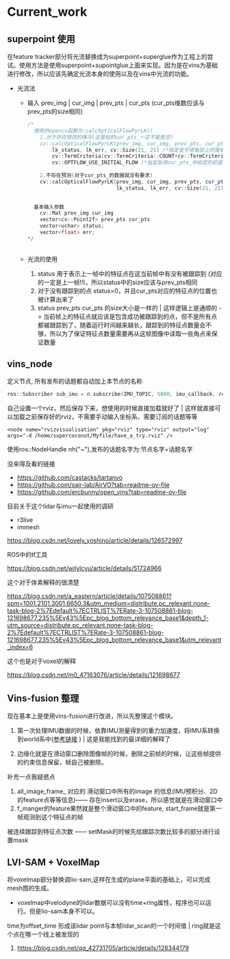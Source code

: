 # Current_work

##  superpoint 使用

在feature tracker部分将光流替换成为superpoint+superglue作为工程上的尝试。使用方法是使用superpoint+supointglue上面来实现。因为是在vins为基础进行修改，所以应该先确定光流本身的使用以及在vins中光流的功能。

- 光流法

    - 输入 prev_img |  cur_img  | prev_pts  | cur_pts (cur_pts维数应该与prev_pts的size相同)

        ```CPP
        /*
          使用的opencv函数为:calcOpticalFlowPyrLK()
            1.对于存在预测的情况(这里给的cur_pts_一定不能是空)
            cv::calcOpticalFlowPyrLK(prev_img, cur_img, prev_pts, cur_pts_ /*输出的追踪结果，允许给出初值*/, 
                lk_status, lk_err, cv::Size(21, 21) /*指定金字塔每层上的搜索窗口的size*/, 1 /*指定金字塔层数为2层*/, 
                cv::TermCriteria(cv::TermCriteria::COUNT+cv::TermCriteria::EPS, 30, 0.01) /*指定搜索的终止条件*/, 
                cv::OPTFLOW_USE_INITIAL_FLOW /*指定启用cur_pts_中给定的初值，以便加速搜索*/ );
        	
            2.不存在预测(对于cur_pts_的数据就没有要求)
            cv::calcOpticalFlowPyrLK(prev_img, cur_img, prev_pts, cur_pts_, 
                                     lk_status, lk_err, cv::Size(21, 21), 3);
        
                
          基本输入参数
          	cv::Mat prev_img cur_img
            vector<cv::Point2f> prev_pts cur_pts
            vector<uchar> status;
            vector<float> err;
        */ 
          
        
        
        ```

    - 光流的使用

        1. status 用于表示上一帧中的特征点在这当前帧中有没有被跟踪到 (对应的一定是上一帧!!)，所以status中的size应该与prev_pts相同
        2. 对于没有跟踪到的点 status=0，并且cur_pts对应的特征点的位置也被计算出来了
        3. status prev_pts cur_pts 的size大小是一样的 | 这样逻辑上是通顺的 -> 当前帧上的特征点就应该是包含成功被跟踪到的点，但不是所有点都被跟踪到了，随着运行时间越来越长，跟踪到的特征点数量会不够，所以为了保证特征点数量需要再从这帧图像中读取一些角点来保证数量











## vins_node

定义节点, 所有发布的话题都自动加上本节点的名称

```cpp
ros::Subscriber sub_imu = n.subscribe(IMU_TOPIC, 5000, imu_callback, ros::TransportHints().tcpNoDelay()); // ros::TransportHints().tcpNoDelay()提示要ros快速处理，方便实时操作
```

自己设置一个rviz，然后保存下来，想使用的时候直接加载就好了 | 这样就直接可以加载之前保存好的rviz，不需要手动输入坐标系、需要订阅的话题等等

```
<node name="rvizvisualisation" pkg="rviz" type="rviz" output="log" args="-d /home/supercoconut/Myfile/have_a_try.rviz" />
```





使用ros::NodeHandle nh("~"),发布的话题名字为:节点名字+话题名字







没来得及看的链接

- https://github.com/castacks/tartanvo
- https://github.com/sair-lab/AirVO?tab=readme-ov-file
- https://github.com/ercbunny/open_vins?tab=readme-ov-file







目前关于这个lidar与imu一起使用的调研

- r3live
- immesh

https://blog.csdn.net/lovely_yoshino/article/details/126572997

ROS中的tf工具

https://blog.csdn.net/wilylcyu/article/details/51724966



这个对于体素解释的很清楚

https://blog.csdn.net/a_eastern/article/details/107508861?spm=1001.2101.3001.6650.3&utm_medium=distribute.pc_relevant.none-task-blog-2%7Edefault%7ECTRLIST%7ERate-3-107508861-blog-121698677.235%5Ev43%5Epc_blog_bottom_relevance_base1&depth_1-utm_source=distribute.pc_relevant.none-task-blog-2%7Edefault%7ECTRLIST%7ERate-3-107508861-blog-121698677.235%5Ev43%5Epc_blog_bottom_relevance_base1&utm_relevant_index=6

这个也是对于voxel的解释

https://blog.csdn.net/m0_47163076/article/details/121698677

















## Vins-fusion 整理

现在基本上是使用vins-fusion进行改进，所以先整理这个模块。



1. 第一次处理IMU数据的时候，依靠IMU测量得到的重力加速度，将IMU系转换到world系中([参考链接](https://blog.csdn.net/hltt3838/article/details/109514591?ops_request_misc=%257B%2522request%255Fid%2522%253A%2522171342390616800215050781%2522%252C%2522scm%2522%253A%252220140713.130102334..%2522%257D&request_id=171342390616800215050781&biz_id=0&utm_medium=distribute.pc_search_result.none-task-blog-2~all~baidu_landing_v2~default-1-109514591-null-null.142^v100^pc_search_result_base6&utm_term=Eigen%3A%3AQuaterniond%3A%3AFromTwoVectors%28ng1%2C%20ng2%29.toRotationMatrix%28%29%3B&spm=1018.2226.3001.4187) ) | 这是我能找到的最详细的解释了





2. 边缘化就是在滑动窗口删除图像帧的时候，删除之前帧的时候，让这些帧提供的约束信息保留，帧自己被删除。





补充一点我疑惑点

1. all_image_frame_   对应的 滑动窗口中所有的image 的信息(IMU预积分、2D的feature点等等信息)—— 存在insert以及erase，所以感觉就是在滑动窗口中
2. f_manger的feature果然就是整个滑动窗口中的feature, start_frame就是第一帧观测到这个特征点的帧

 





被连续跟踪到特征点次数 —— setMask的时候先给跟踪次数比较多的部分进行设置mask









## LVI-SAM + VoxelMap

将voxelmap部分替换调lio-sam,这样在生成的plane平面的基础上，可以完成mesh图的生成。

- voxelmap中velodyne的lidar数据可以没有time+ring属性，程序也可以运行。但是lio-sam本身不可以。





time为offset_time 形成该lidar point与本帧lidar_scan的一个时间值 | ring就是这个点在哪一个线上被发现的



1. https://blog.csdn.net/qq_42731705/article/details/128344179





